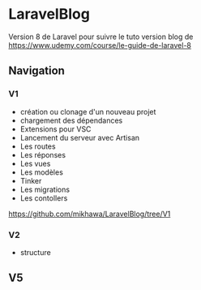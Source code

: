 # LaravelBlog

Version 8 de Laravel pour suivre le tuto version blog de https://www.udemy.com/course/le-guide-de-laravel-8

## Navigation

### V1

-   création ou clonage d'un nouveau projet
-   chargement des dépendances
-   Extensions pour VSC
-   Lancement du serveur avec Artisan
-   Les routes
-   Les réponses
-   Les vues
-   Les modèles
-   Tinker
-   Les migrations
-   Les contollers

https://github.com/mikhawa/LaravelBlog/tree/V1

### V2

-   structure

## V5
